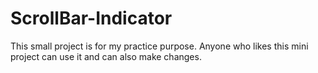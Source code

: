 # ScrollBar-Indicator
This small project is for my practice purpose. Anyone who likes this mini project can use it and can also make changes.
